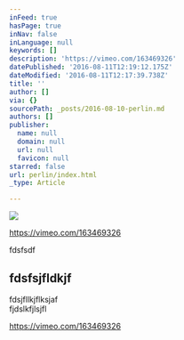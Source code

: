 ```yaml
---
inFeed: true
hasPage: true
inNav: false
inLanguage: null
keywords: []
description: 'https://vimeo.com/163469326'
datePublished: '2016-08-11T12:19:12.175Z'
dateModified: '2016-08-11T12:17:39.738Z'
title: ''
author: []
via: {}
sourcePath: _posts/2016-08-10-perlin.md
authors: []
publisher:
  name: null
  domain: null
  url: null
  favicon: null
starred: false
url: perlin/index.html
_type: Article

---
```

![](https://the-grid-user-content.s3-us-west-2.amazonaws.com/e786b89c-fc4e-4fa2-ac58-de308bd6277c.jpg)

https://vimeo.com/163469326

fdsfsdf

## fdsfsjfldkjf

fdsjfllkjflksjaf  
fjdslkfjlsjfl

https://vimeo.com/163469326
